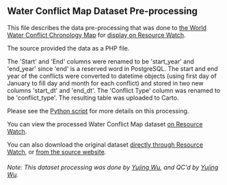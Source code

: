 ## Water Conflict Map Dataset Pre-processing
This file describes the data pre-processing that was done to [the World Water Conflict Chronology Map](https://www.worldwater.org/water-conflict/ ) for [display on Resource Watch](https://resourcewatch.org/data/explore/24928aa3-28d3-457c-ad2a-62f3c83ef663).

The source provided the data as a PHP file.

The 'Start' and 'End' columns were renamed to be 'start_year' and 'end_year' since 'end' is a reserved word in PostgreSQL. The start and end year of the conflicts were converted to datetime objects (using first day of January to fill day and month for each conflict) and stored in two new columns 'start_dt' and 'end_dt'. The 'Conflict Type' column was renamed to be 'conflict_type'. The resulting table was uploaded to Carto.

Please see the [Python script](https://github.com/resource-watch/data-pre-processing/blob/master/soc_049_rw0_water_conflict_map/soc_049_rw0_water_conflict_map_processing.py) for more details on this processing.

You can view the processed Water Conflict Map dataset [on Resource Watch](https://resourcewatch.org/data/explore/24928aa3-28d3-457c-ad2a-62f3c83ef663).

You can also download the original dataset [directly through Resource Watch](https://wri-public-data.s3.amazonaws.com/resourcewatch/soc_049_rw0_water_conflict_map.zip), or [from the source website](https://www.worldwater.org/water-conflict/).

###### Note: This dataset processing was done by [Yujing Wu](https://www.wri.org/profile/yujing-wu), and QC'd by [Yujing Wu](https://www.wri.org/profile/yujing-wu).
